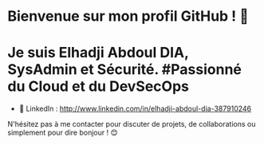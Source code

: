 # Bienvenue sur mon profil GitHub ! 👋
# Je suis Elhadji Abdoul DIA, SysAdmin et Sécurité. #Passionné du Cloud et du DevSecOps

- 💬 LinkedIn : http://www.linkedin.com/in/elhadji-abdoul-dia-387910246

N'hésitez pas à me contacter pour discuter de projets, de collaborations ou simplement pour dire bonjour ! 😊
